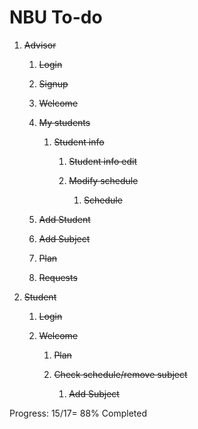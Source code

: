 # NBU To-do


1.  ~~Advisor~~

    1.  ~~Login~~

    2.  ~~Signup~~

    3.  ~~Welcome~~

    4.  ~~My students~~

        1. ~~Student info~~

            1.  ~~Student info edit~~

            2.  ~~Modify schedule~~

                1.  ~~Schedule~~

    5.  ~~Add Student~~

    6.  ~~Add Subject~~

    7.  ~~Plan~~

    8.  ~~Requests~~

2.  ~~Student~~

    1.  ~~Login~~

    2.  ~~Welcome~~

        1.  ~~Plan~~

        2.  ~~Check schedule/remove subject~~

            1.  ~~Add Subject~~

Progress: 15/17= 88% Completed
